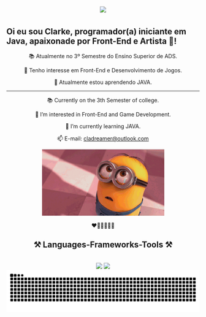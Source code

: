 <h1 align="center">
    <img src="https://readme-typing-svg.herokuapp.com/?font=Righteous&size=35&center=true&vCenter=true&width=500&height=70&duration=4000&lines=Hi+There!+👋;+I'm+Clarke+Brasil!;" />
</h1>

## Oi eu sou Clarke, programador(a) iniciante em Java, apaixonade por Front-End e Artista 🎨!

<div align="center">

📚 Atualmente no 3º Semestre do Ensino Superior de ADS.

👀 Tenho interesse em Front-End e Desenvolvimento de Jogos.

🌱 Atualmente estou aprendendo JAVA.

-----------------------------------------------
📚 Currently on the 3th Semester of college.

👀 I’m interested in Front-End and Game Development.

🌱 I’m currently learning JAVA.

📫 E-mail: cladreamer@outlook.com

 ![](https://github.com/Clarke2302/Clarke2302/blob/main/giphy.gif)

  ❤️🧡💛💚💙💜

 </div>

 <h2 align="center">⚒️ Languages-Frameworks-Tools ⚒️</h2>
<br/>
<div align="center">
    <img src="https://skillicons.dev/icons?i=html,css,vscode,github,figma,git" />
    <img src="https://skillicons.dev/icons?i=javascript,java,mysql" /><br>

  <img alt="snake eating my contributions" src="https://raw.githubusercontent.com/Clarke2302/Clarke2302/output/github-contribution-grid-snake-dark.svg" />
</div>



<!---
Clarke2302/Clarke2302 is a ✨ special ✨ repository because its `README.md` (this file) appears on your GitHub profile.
You can click the Preview link to take a look at your changes.
--->
